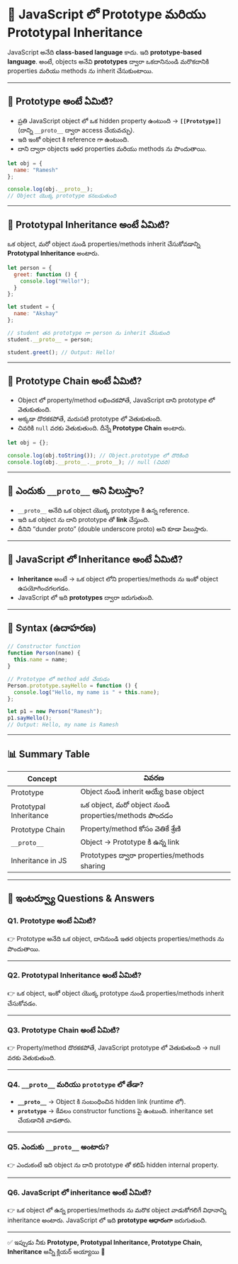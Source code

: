 # 🔑 JavaScript లో Prototype మరియు Prototypal Inheritance

JavaScript అనేది **class-based language** కాదు. ఇది **prototype-based language**. అంటే, objects అనేవి **prototypes** ద్వారా ఒకదానినుండి మరొకదానికి properties మరియు methods ను inherit చేసుకుంటాయి.  

---

## 📌 Prototype అంటే ఏమిటి?

- ప్రతి JavaScript object లో ఒక hidden property ఉంటుంది → **`[[Prototype]]`** (దాన్ని `__proto__` ద్వారా access చేయవచ్చు).  
- ఇది ఇంకో object కి reference గా ఉంటుంది.  
- దాని ద్వారా objects ఇతర properties మరియు methods ను పొందుతాయి.  

```js
let obj = { 
  name: "Ramesh" 
};

console.log(obj.__proto__); 
// Object యొక్క prototype కనబడుతుంది
```

---

## 📌 Prototypal Inheritance అంటే ఏమిటి?

ఒక object, మరో object నుండి properties/methods inherit చేసుకోవడాన్ని **Prototypal Inheritance** అంటారు.  

```js
let person = {
  greet: function () {
    console.log("Hello!");
  }
};

let student = {
  name: "Akshay"
};

// student తన prototype గా person ను inherit చేసుకుంది
student.__proto__ = person;

student.greet(); // Output: Hello!
```

---

## 📌 Prototype Chain అంటే ఏమిటి?

- Object లో property/method లభించకపోతే, JavaScript దాని prototype లో వెతుకుతుంది.  
- అక్కడా దొరకకపోతే, మరుసటి prototype లో వెతుకుతుంది.  
- చివరికి `null` వరకు వెతుకుతుంది. దీన్నే **Prototype Chain** అంటారు.  

```js
let obj = {};

console.log(obj.toString()); // Object.prototype లో దొరికింది
console.log(obj.__proto__.__proto__); // null (చివరి)
```

---

## 📌 ఎందుకు `__proto__` అని పిలుస్తాం?

- `__proto__` అనేది ఒక object యొక్క prototype కి ఉన్న reference.  
- ఇది ఒక object ను దాని prototype తో **link** చేస్తుంది.  
- దీనిని “dunder proto” (double underscore proto) అని కూడా పిలుస్తారు.  

---

## 📌 JavaScript లో Inheritance అంటే ఏమిటి?

- **Inheritance** అంటే → ఒక object లోని properties/methods ను ఇంకో object ఉపయోగించగలగడం.  
- JavaScript లో ఇది **prototypes** ద్వారా జరుగుతుంది.  

---

## 📌 Syntax (ఉదాహరణ)

```js
// Constructor function
function Person(name) {
  this.name = name;
}

// Prototype లో method add చేయడం
Person.prototype.sayHello = function () {
  console.log("Hello, my name is " + this.name);
};

let p1 = new Person("Ramesh");
p1.sayHello(); 
// Output: Hello, my name is Ramesh
```

---

## 📊 Summary Table

| Concept                | వివరణ |
|-------------------------|--------|
| Prototype               | Object నుండి inherit అయ్యే base object |
| Prototypal Inheritance  | ఒక object, మరో object నుండి properties/methods పొందడం |
| Prototype Chain         | Property/method కోసం వెతికే శ్రేణి |
| `__proto__`             | Object → Prototype కి ఉన్న link |
| Inheritance in JS       | Prototypes ద్వారా properties/methods sharing |

---

## 🎯 ఇంటర్వ్యూ Questions & Answers

### Q1. Prototype అంటే ఏమిటి?
👉 Prototype అనేది ఒక object, దానినుండి ఇతర objects properties/methods ను పొందుతాయి.  

---

### Q2. Prototypal Inheritance అంటే ఏమిటి?
👉 ఒక object, ఇంకో object యొక్క prototype నుండి properties/methods inherit చేసుకోవడం.  

---

### Q3. Prototype Chain అంటే ఏమిటి?
👉 Property/method దొరకకపోతే, JavaScript prototype లో వెతుకుతుంది → null వరకు వెతుకుతుంది.  

---

### Q4. `__proto__` మరియు `prototype` లో తేడా?
- **`__proto__`** → Object కి సంబంధించిన hidden link (runtime లో).  
- **`prototype`** → కేవలం constructor functions పై ఉంటుంది. inheritance set చేయడానికి వాడతారు.  

---

### Q5. ఎందుకు `__proto__` అంటారు?
👉 ఎందుకంటే ఇది object ను దాని prototype తో కలిపే hidden internal property.  

---

### Q6. JavaScript లో inheritance అంటే ఏమిటి?
👉 ఒక object లో ఉన్న properties/methods ను మరొక object వాడుకోగలిగే విధానాన్ని inheritance అంటారు. JavaScript లో ఇది **prototype ఆధారంగా** జరుగుతుంది.  

---

✅ ఇప్పుడు నీకు **Prototype, Prototypal Inheritance, Prototype Chain, Inheritance** అన్నీ క్లియర్ అయ్యాయి 🚀  

